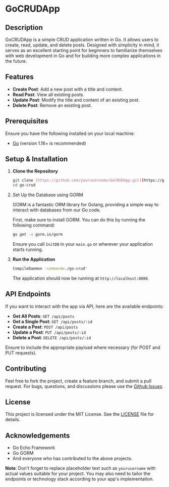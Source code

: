 # GoCRUDApp

## Description
GoCRUDApp is a simple CRUD application written in Go. It allows users to create, read, update, and delete posts. Designed with simplicity in mind, it serves as an excellent starting point for beginners to familiarize themselves with web development in Go and for building more complex applications in the future.

## Features
- **Create Post**: Add a new post with a title and content.
- **Read Post**: View all existing posts.
- **Update Post**: Modify the title and content of an existing post.
- **Delete Post**: Remove an existing post.

## Prerequisites
Ensure you have the following installed on your local machine:
- [Go](https://golang.org/dl/) (version 1.16+ is recommended)

## Setup & Installation
1. **Clone the Repository**
   ```sh
   git clone [https://github.com/yourusername/GoCRUDApp.git](https://github.com/DonnovanJiles70122/GO-CRUD.git)
   cd go-crud
   ```

2. Set Up the Database using GORM

    GORM is a fantastic ORM library for Golang, providing a simple way to interact with databases from our Go code.

    First, make sure to install GORM. You can do this by running the following command:
    ```sh
    go get -u gorm.io/gorm
    ```
    Ensure you call `InitDB` in your `main.go` or wherever your application starts running.
   
3. **Run the Application**
   ```sh
   CompileDaemon -command=./go-crud"
   ```
   The application should now be running at `http://localhost:8080`.

## API Endpoints
If you want to interact with the app via API, here are the available endpoints:

- **Get All Posts**: `GET /api/posts`
- **Get a Single Post**: `GET /api/posts/:id`
- **Create a Post**: `POST /api/posts`
- **Update a Post**: `PUT /api/posts/:id`
- **Delete a Post**: `DELETE /api/posts/:id`

Ensure to include the appropriate payload where necessary (for POST and PUT requests).

## Contributing
Feel free to fork the project, create a feature branch, and submit a pull request. For bugs, questions, and discussions please use the [Github Issues](https://github.com/yourusername/GoCRUDApp/issues).

## License
This project is licensed under the MIT License. See the [LICENSE](LICENSE) file for details.

## Acknowledgements
- Go Echo Framework
- Go GORM
- And everyone who has contributed to the above projects.

**Note**: Don't forget to replace placeholder text such as `yourusername` with actual values suitable for your project. You may also need to tailor the endpoints or technology stack according to your app's implementation.
